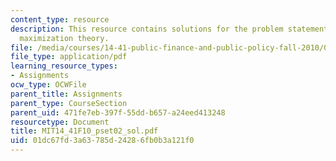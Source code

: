 ```yaml
---
content_type: resource
description: This resource contains solutions for the problem statements related to  utility
  maximization theory.
file: /media/courses/14-41-public-finance-and-public-policy-fall-2010/01dc67fd3a63785d24286fb0b3a121f0_MIT14_41F10_pset02_sol.pdf
file_type: application/pdf
learning_resource_types:
- Assignments
ocw_type: OCWFile
parent_title: Assignments
parent_type: CourseSection
parent_uid: 471fe7eb-397f-55dd-b657-a24eed413248
resourcetype: Document
title: MIT14_41F10_pset02_sol.pdf
uid: 01dc67fd-3a63-785d-2428-6fb0b3a121f0
---
```

